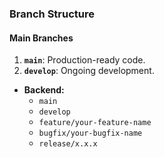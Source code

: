 ### Branch Structure

#### Main Branches

1. **`main`**: Production-ready code.
2. **`develop`**: Ongoing development.

- **Backend:**
  - `main`
  - `develop`
  - `feature/your-feature-name`
  - `bugfix/your-bugfix-name`
  - `release/x.x.x`
